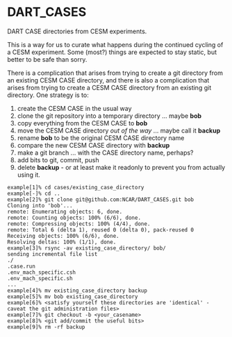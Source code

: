 # DART_CASES
DART CASE directories from CESM experiments.

This is a way for us to curate what happens during the continued cycling of a CESM experiment.
Some (most?) things are expected to stay static, but better to be safe than sorry.

There is a complication that arises from trying to create a git directory
from an existing CESM CASE directory, and there is also a complication that
arises from trying to create a CESM CASE directory from an existing git directory.
One strategy is to:

1. create the CESM CASE in the usual way
2. clone the git repository into a temporary directory ... maybe **bob**
3. copy everything from the CESM CASE to **bob**
4. move the CESM CASE directory _out of the way_  ... maybe call it **backup**
5. rename **bob** to be the original CESM CASE directory name
6. compare the new CESM CASE directory with **backup**
7. make a git branch ... with the CASE directory name, perhaps?
8. add bits to git, commit, push 
9. delete **backup** - or at least make it readonly to prevent you from actually using it.

```
example[1]% cd cases/existing_case_directory
example[-]% cd ..
example[2]% git clone git@github.com:NCAR/DART_CASES.git bob
Cloning into 'bob'...
remote: Enumerating objects: 6, done.
remote: Counting objects: 100% (6/6), done.
remote: Compressing objects: 100% (4/4), done.
remote: Total 6 (delta 1), reused 0 (delta 0), pack-reused 0
Receiving objects: 100% (6/6), done.
Resolving deltas: 100% (1/1), done.
example[3]% rsync -av existing_case_directory/ bob/
sending incremental file list
./
.case.run
.env_mach_specific.csh
.env_mach_specific.sh
...
example[4]% mv existing_case_directory backup
example[5]% mv bob existing_case_directory
example[6]% <satisfy yourself these directories are 'identical' - caveat the git administration files>
example[7]% git checkout -b <your_casename>
example[8]% <git add/commit the useful bits>
example[9]% rm -rf backup
```
